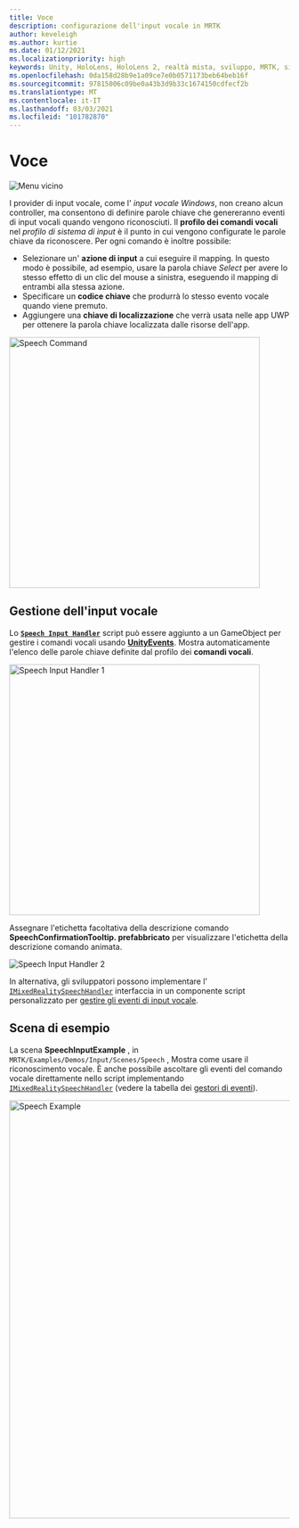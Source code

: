 ```yaml
---
title: Voce
description: configurazione dell'input vocale in MRTK
author: keveleigh
ms.author: kurtie
ms.date: 01/12/2021
ms.localizationpriority: high
keywords: Unity, HoloLens, HoloLens 2, realtà mista, sviluppo, MRTK, sintesi vocale,
ms.openlocfilehash: 0da158d28b9e1a09ce7e0b0571173beb64beb16f
ms.sourcegitcommit: 97815006c09be0a43b3d9b33c1674150cdfecf2b
ms.translationtype: MT
ms.contentlocale: it-IT
ms.lasthandoff: 03/03/2021
ms.locfileid: "101782870"
---
```

# <a name="speech"></a>Voce

![Menu vicino](../images/input/MRTK_Input_Speech.png)

I provider di input vocale, come l' *input vocale Windows*, non creano alcun controller, ma consentono di definire parole chiave che genereranno eventi di input vocali quando vengono riconosciuti. Il **profilo dei comandi vocali** nel *profilo di sistema di input* è il punto in cui vengono configurate le parole chiave da riconoscere. Per ogni comando è inoltre possibile:

- Selezionare un' **azione di input** a cui eseguire il mapping. In questo modo è possibile, ad esempio, usare la parola chiave *Select* per avere lo stesso effetto di un clic del mouse a sinistra, eseguendo il mapping di entrambi alla stessa azione.
- Specificare un **codice chiave** che produrrà lo stesso evento vocale quando viene premuto.
- Aggiungere una **chiave di localizzazione** che verrà usata nelle app UWP per ottenere la parola chiave localizzata dalle risorse dell'app.

<img src="../images/input/SpeechCommandsProfile.png" width="450px" alt="Speech Command">

## <a name="handling-speech-input"></a>Gestione dell'input vocale

Lo [**`Speech Input Handler`**](xref:Microsoft.MixedReality.Toolkit.Input.SpeechInputHandler) script può essere aggiunto a un GameObject per gestire i comandi vocali usando [**UnityEvents**](https://docs.unity3d.com/Manual/UnityEvents.html). Mostra automaticamente l'elenco delle parole chiave definite dal profilo dei **comandi vocali**.

<img src="../images/input/SpeechCommands_SpeechInputHandler1.png" width="450px" alt="Speech Input Handler 1">

Assegnare l'etichetta facoltativa della descrizione comando **SpeechConfirmationTooltip. prefabbricato** per visualizzare l'etichetta della descrizione comando animata.

<img src="../images/input/SpeechCommands_SpeechInputHandler2.png" alt="Speech Input Handler 2">

In alternativa, gli sviluppatori possono implementare l' [`IMixedRealitySpeechHandler`](xref:Microsoft.MixedReality.Toolkit.Input.IMixedRealitySpeechHandler) interfaccia in un componente script personalizzato per [gestire gli eventi di input vocale](InputEvents.md#input-event-interface-example).

## <a name="example-scene"></a>Scena di esempio

La scena **SpeechInputExample** , in `MRTK/Examples/Demos/Input/Scenes/Speech` , Mostra come usare il riconoscimento vocale. È anche possibile ascoltare gli eventi del comando vocale direttamente nello script implementando [`IMixedRealitySpeechHandler`](xref:Microsoft.MixedReality.Toolkit.Input.IMixedRealitySpeechHandler) (vedere la tabella dei [gestori di eventi](InputEvents.md)).

<img src="../images/input/SpeechExampleScene.png" width="750px" alt="Speech Example">
